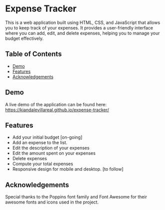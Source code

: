 # Expense Tracker

This is a web application built using HTML, CSS, and JavaScript that allows you to keep track of your expenses. It provides a user-friendly interface where you can add, edit, and delete expenses, helping you to manage your budget effectively.

## Table of Contents
- [Demo](#demo)
- [Features](#features)
- [Acknowledgements](#acknowledgements)

## Demo

A live demo of the application can be found here: https://kiandalevillareal.github.io/expense-tracker/

## Features

- Add your initial budget [on-going]
- Add an expense to the list.
- Edit the description of your expenses
- Edit the amount spent on your expenses
- Delete expenses
- Compute your total expenses
- Responsive design for mobile and desktop. [to follow]

## Acknowledgements
Special thanks to the Poppins font family and Font Awesome for their awesome fonts and icons used in the project.
